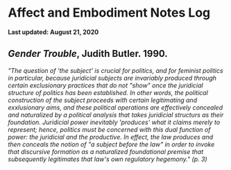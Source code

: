 # Affect and Embodiment Notes Log

**Last updated: August 21, 2020**

## *Gender Trouble*, Judith Butler. 1990.

*"The question of 'the subject' is crucial for politics, and for feminist politics in particular, because juridicial subjects are invariably produced through certain exclusionary practices that do not "show" once the juridicial structure of politics has been established. In other words, the political construction of the subject proceeds with certain legitimating and exxlusionary aims, and these political operations are effectively concealed and naturalized by a political analysis that takes juridicial structurs as their foundation. Juridicial power inevitably 'produces' what it claims merely to represent; hence, politics must be concerned with this dual function of power: the juridicial and the productive. In effect, the law produces and then conceals the notion of "a subject before the law" in order to invoke that discursive formation as a naturalized foundational premise that subsequently legitimates that law's own regulatory hegemony." (p. 3)*
